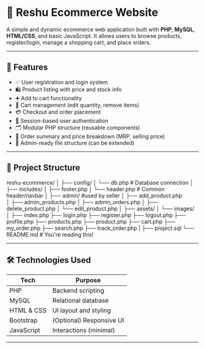 # 🛒 Reshu Ecommerce Website

A simple and dynamic ecommerce web application built with **PHP**, **MySQL**, **HTML/CSS**, and basic JavaScript. It allows users to browse products, register/login, manage a shopping cart, and place orders.

---

## 📌 Features

- ✅ User registration and login system
- 🛍️ Product listing with price and stock info
- ➕ Add to cart functionality
- 🛒 Cart management (edit quantity, remove items)
- 💳 Checkout and order placement
- 🔐 Session-based user authentication
- 🗂️ Modular PHP structure (reusable components)
- 🧾 Order summary and price breakdown (MRP, selling price)
- 🧑 Admin-ready file structure (can be extended)

---

## 📁 Project Structure

reshu-ecommerce/
│
├── config/
│ └── db.php # Database connection
│
├── includes/
│ ├── footer.php 
│ └── header.php # Common header/navbar
│
├── admin/        #used by seller
│ ├── add_product.php    
│ ├── admin_products.php
│ ├── admin_orders.php
│ ├── delete_product.php
│ └── edit_product.php
│
├── assets/
│ └── images/
│
├── index.php
├── login.php
├── register.php
├── logout.php
├── profile.php
├── products.php
├── product.php
├── cart.php
├── my_order.php
├── search.php
├── track_order.php
|
├── project.sql
└── README.md # You're reading this!


---

## 🛠️ Technologies Used

| Tech         | Purpose                     |
|--------------|-----------------------------|
| PHP          | Backend scripting           |
| MySQL        | Relational database         |
| HTML & CSS   | UI layout and styling       |
| Bootstrap    | (Optional) Responsive UI    |
| JavaScript   | Interactions (minimal)      |

---

